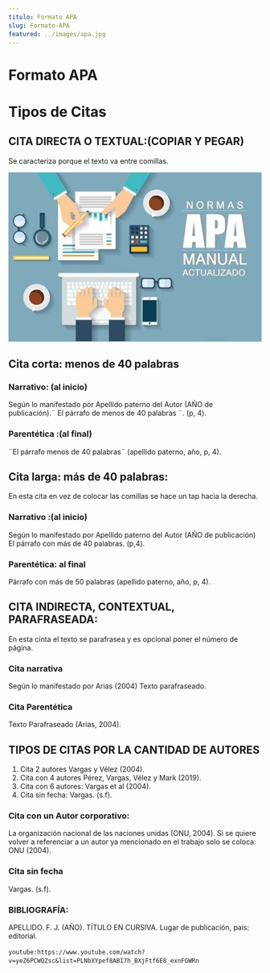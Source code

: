 ```yaml
---
titulo: Formato APA
slug: Formato-APA
featured: ../images/apa.jpg
---
```


# Formato APA

# Tipos de Citas

## CITA DIRECTA O TEXTUAL:(COPIAR Y PEGAR)

Se caracteriza porque el texto va entre comillas.

![](../images/apa.jpg)

## Cita corta: menos de 40 palabras

### Narrativo: (al inicio)

Según lo manifestado por Apellido paterno del Autor (AÑO de publicación).¨ El párrafo de menos de 40 palabras ¨. (p, 4).

### Parentética :(al final)

¨El párrafo menos de 40 palabras¨ (apellido paterno, año, p, 4).

## Cita larga: más de 40 palabras:

En esta cita en vez de colocar las comillas se hace un tap hacia la derecha.

### Narrativo :(al inicio)

Según lo manifestado por Apellido paterno del Autor (AÑO de publicación)
El párrafo con más de 40 palabras.
(p,4).

### Parentética: al final

Párrafo con más de 50 palabras (apellido paterno, año, p, 4).

## CITA INDIRECTA, CONTEXTUAL, PARAFRASEADA:

En esta cinta el texto se parafrasea y es opcional poner el número de página.

### Cita narrativa

Según lo manifestado por Arias (2004) Texto parafraseado.

### Cita Parentética

Texto Parafraseado (Arias, 2004).

## TIPOS DE CITAS POR LA CANTIDAD DE AUTORES

1. Cita 2 autores Vargas y Vélez (2004).
2. Cita con 4 autores Pérez, Vargas, Vélez y Mark (2019).
3. Cita con 6 autores: Vargas et al (2004).
4. Cita sin fecha: Vargas. (s.f).

### Cita con un Autor corporativo:

La organización nacional de las naciones unidas (ONU, 2004).
Si se quiere volver a referenciar a un autor ya mencionado en el trabajo solo se coloca:
ONU (2004).

### Cita sin fecha

Vargas. (s.f).

### BIBLIOGRAFÍA:

APELLIDO. F. J. (AÑO). TÍTULO EN CURSIVA. Lugar de publicación, país: editorial.

`youtube:https://www.youtube.com/watch?v=yeZ6PCWQZsc&list=PLNbXYpef8ABI7h_BXjFtf6E8_exnFGWRn`
